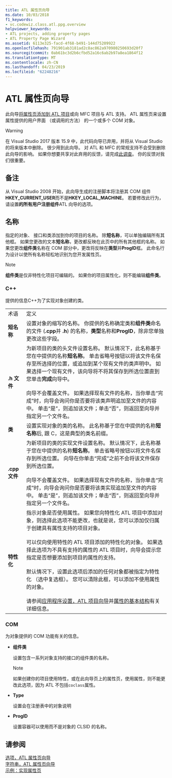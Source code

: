 ```yaml
---
title: ATL 属性页向导
ms.date: 10/03/2018
f1_keywords:
- vc.codewiz.class.atl.ppg.overview
helpviewer_keywords:
- ATL projects, adding property pages
- ATL Property Page Wizard
ms.assetid: 6113e325-facd-4f68-b491-144d75209922
ms.openlocfilehash: 791901ab3181ad2c8ac862a970980250693d20f7
ms.sourcegitcommit: 0ab61bc3d2b6cfbd52a16c6ab2b97a8ea1864f12
ms.translationtype: MT
ms.contentlocale: zh-CN
ms.lasthandoff: 04/23/2019
ms.locfileid: "62248216"
---
```

# <a name="atl-property-page-wizard"></a>ATL 属性页向导

此向导[将属性页添加到 ATL 项目](../../atl/reference/adding-an-atl-property-page.md)或向 MFC 项目与 ATL 支持。 ATL 属性页来设置属性提供的用户界面 （或调用的方法） 的一个或多个 COM 对象。

> [!WARNING]
> 在 Visual Studio 2017 版本 15.9 中，此代码向导已弃用，并将从 Visual Studio 的将来版本中删除。 很少用到此向导。 对 ATL 和 MFC 的常规支持不会受到删除此向导的影响。 如果你想要共享对此弃用的反馈，请完成[此调查](https://www.surveymonkey.com/r/QDWKKCN)。 你的反馈对我们很重要。

## <a name="remarks"></a>备注

从 Visual Studio 2008 开始，此向导生成的注册脚本将注册其 COM 组件**HKEY_CURRENT_USER**而不是**HKEY_LOCAL_MACHINE**。 若要修改此行为，请设置**的所有用户注册组件**ATL 向导的选项。

## <a name="names"></a>名称

指定的对象、 接口和类添加到你的项目的名称。 除**短名称**，可以单独编辑所有其他框。 如果您更改的文本**短名称**，更改都反映在此页中的所有其他框的名称。 如果您更改**组件类**名称在 COM 部分中，更改将反映在**类型**并**ProgID**框。 此命名行为设计以使所有名称轻松地识别为您开发属性页。

> [!NOTE]
>  **组件类**是仅非特性化项目可编辑的。 如果你的项目属性化，则不能编辑**组件类**。

### <a name="c"></a>C++

提供的信息C++为了实现对象创建的类。

|||
|-|-|
|术语|定义|
|**短名称**|设置对象的缩写的名称。 你提供的名称确定类和**组件类**命名的文件 (**.cpp**并 **.h**) 的名称，**类型**名称和**ProgID**，除非您单独更改这些字段。|
|**.h 文件**|为新项目的类的头文件设置名称。 默认情况下，此名称基于您在中提供的名称**短名称**。 单击省略号按钮以将该文件名保存至所选择的位置，或追加到某个现有文件的类声明中。 如果选择一个现有文件，该向导将不将其保存到所选位置直到您单击**完成**向导中。<br /><br /> 向导不会覆盖文件。 如果选择现有文件的名称，当你单击“完成”时，向导会询问你是否要将该类声明追加至文件的内容中。 单击“是”，则追加该文件；单击“否”，则返回至向导并指定另一个文件名。|
|**类**|设置实现对象的类的名称。 此名称基于您在中提供的名称**短名称**后, 跟 C，这是典型的类名前缀。|
|**.cpp 文件**|为新项目的类的实现文件设置名称。 默认情况下，此名称基于您在中提供的名称**短名称**。 单击省略号按钮以将文件名保存到所选位置。 向导在你单击“完成”之前不会将该文件保存到所选位置。<br /><br /> 向导不会覆盖文件。 如果选择现有文件的名称，当你单击“完成”时，向导会询问你是否要将该类实现追加至文件的内容中。 单击“是”，则追加该文件；单击“否”，则返回至向导并指定另一个文件名。|
|**特性化**|指示对象是否使用属性。 如果您向特性化 ATL 项目中添加对象，则选择此选项不能更改，也就是说，您可以添加仅归属于创建具有属性支持的项目对象。<br /><br /> 可以仅向使用特性的 ATL 项目添加的特性化的对象。 如果选择此选项为不具有支持的属性的 ATL 项目时，向导会提示您指定是否想要添加到项目的属性的支持。<br /><br /> 默认情况下，设置此选项后添加的任何对象都被指定为特性化 （选中复选框）。 您可以清除此框，可以添加不使用属性的对象。<br /><br /> 请参阅[应用程序设置，ATL 项目向导](../../atl/reference/application-settings-atl-project-wizard.md)并[属性的基本结构](../../windows/basic-mechanics-of-attributes.md)有关详细信息。|

### <a name="com"></a>COM

为对象提供的 COM 功能有关的信息。

- **组件类**

   设置包含一系列对象支持的接口的组件类的名称。

   > [!NOTE]
   > 如果创建你的项目使用特性，或在此向导页上的属性页，使用属性，则不能更改此选项，因为 ATL 不包括`coclass`属性。

- **Type**

   设置会在注册表中的对象说明

- **ProgID**

   设置容器可以使用而不是对象的 CLSID 的名称。

## <a name="see-also"></a>请参阅

[选项，ATL 属性页向导](../../atl/reference/options-atl-property-page-wizard.md)<br/>
[字符串，ATL 属性页向导](../../atl/reference/strings-atl-property-page-wizard.md)<br/>
[示例：实现属性页](../../atl/example-implementing-a-property-page.md)
